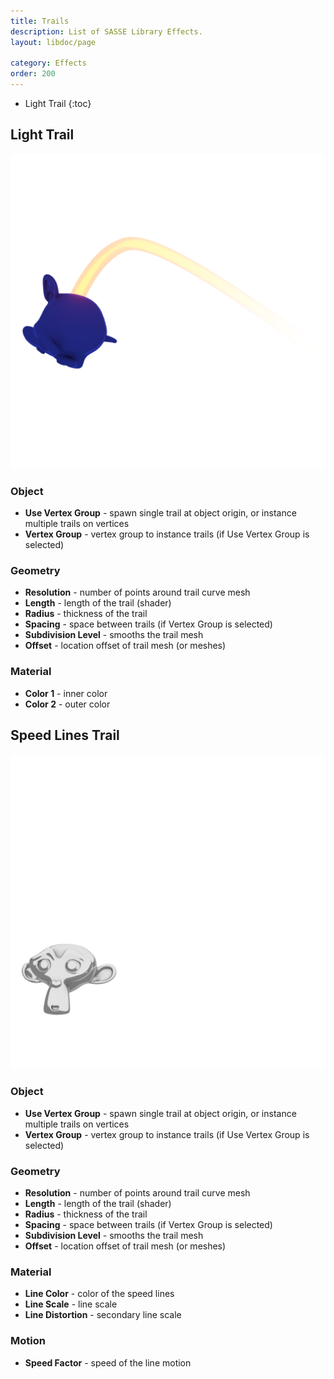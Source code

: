 ```yaml
---
title: Trails
description: List of SASSE Library Effects.
layout: libdoc/page

category: Effects
order: 200
---
```

- Light Trail
{:toc}

## Light Trail
![Light Trail](/assets/Effects/Trails/LightTrail_Preview.png)
### Object
- **Use Vertex Group** - spawn single trail at object origin, or instance multiple trails on vertices
- **Vertex Group** - vertex group to instance trails (if Use Vertex Group is selected)

### Geometry
- **Resolution** - number of points around trail curve mesh
- **Length** - length of the trail (shader)
- **Radius** - thickness of the trail
- **Spacing** - space between trails (if Vertex Group is selected)
- **Subdivision Level** - smooths the trail mesh
- **Offset** - location offset of trail mesh (or meshes)

### Material
- **Color 1** - inner color
- **Color 2** - outer color

## Speed Lines Trail
![Speed Lines Trail](/assets/Effects/Trails/Speed_Lines_Trail_Preview.png)
### Object
- **Use Vertex Group** - spawn single trail at object origin, or instance multiple trails on vertices
- **Vertex Group** - vertex group to instance trails (if Use Vertex Group is selected)

### Geometry
- **Resolution** - number of points around trail curve mesh
- **Length** - length of the trail (shader)
- **Radius** - thickness of the trail
- **Spacing** - space between trails (if Vertex Group is selected)
- **Subdivision Level** - smooths the trail mesh
- **Offset** - location offset of trail mesh (or meshes)

### Material
- **Line Color** - color of the speed lines
- **Line Scale** - line scale
- **Line Distortion** - secondary line scale

### Motion
- **Speed Factor** - speed of the line motion
